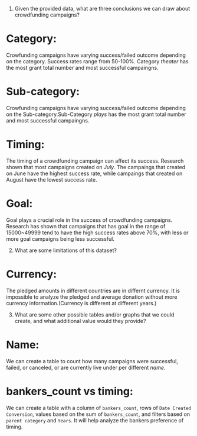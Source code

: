 1. Given the provided data, what are three conclusions we can draw about crowdfunding campaigns?
# Category:  
Crowfunding campaigns have varying success/failed outcome depending on the category. Success rates range from 50-100%. Category *theater* has the most grant total number and most successful campaingns.
# Sub-category:
Crowfunding campaigns have varying success/failed outcome depending on the Sub-category.Sub-Category *plays* has the most grant total number and most successful campaingns.
# Timing:
The timing of a crowdfunding campaign can affect its success. Research shown that most campaigns created on *July*. The campaings that created on June have the highest success rate, while campaings that created on August have the lowest success rate.
# Goal:
 Goal plays a crucial role in the success of crowdfunding campaigns. Research has shown that campaigns that has goal in the range of 15000~49999 tend to have the high success rates above 70%, with less or more goal campaigns being less successful.

2. What are some limitations of this dataset?
# Currency:
The pledged amounts in different countries are in differnt currency. It is impossible to analyze the pledged and average donation without more currency information.(Currency is different at different years.)

3. What are some other possible tables and/or graphs that we could create, and what additional value would they provide?
# Name:
We can create a table to count how many campaigns were successful, failed, or canceled, or are currently live under per different *name*.
# bankers_count vs timing:
We can create a table with a column of `bankers_count`, rows of `Date Created Conversion`, values based on the sum of `bankers_count`, and filters based on `parent category` and `Years`. It will help analyze the bankers preference of timing.
